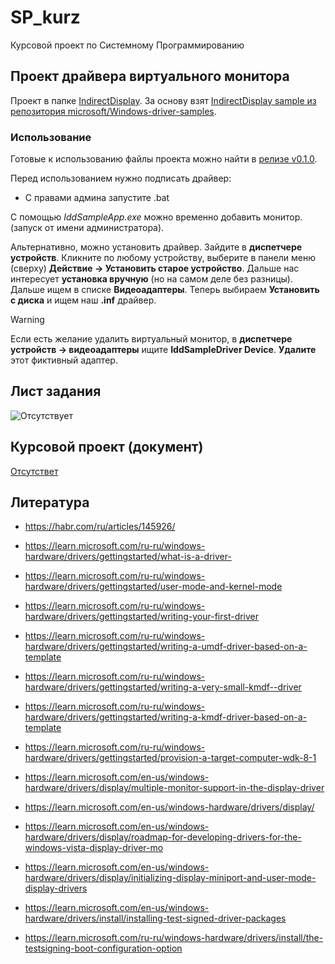 # SP_kurz

Курсовой проект по Системному Программированию

## Проект драйвера виртуального монитора

Проект в папке [IndirectDisplay](./IndirectDisplay). За основу взят [IndirectDisplay sample из репозитория microsoft/Windows-driver-samples](https://github.com/microsoft/Windows-driver-samples/tree/main/video/IndirectDisplay).

### Использование

Готовые к использованию файлы проекта можно найти в [релизе v0.1.0](https://github.com/11ALX11/SP_kurz/releases/tag/v0.1.0).

Перед использованием нужно подписать драйвер:

- С правами админа запустите .bat

С помощью *IddSampleApp.exe* можно временно добавить монитор. (запуск от имени администратора).

Альтернативно, можно установить драйвер. Зайдите в **диспетчере устройств**. Кликните по любому устройству, выберите в панели меню (сверху) **Действие -> Установить старое устройство**. Дальше нас интересует **установка вручную** (но на самом деле без разницы). Дальше ищем в списке **Видеоадаптеры**. Теперь выбираем **Установить с диска** и ищем наш **.inf** драйвер.

> [!WARNING]
> Если есть желание удалить виртуальный монитор, в **диспетчере устройств -> видеоадаптеры**  ищите **IddSampleDriver Device**. **Удалите** этот фиктивный адаптер.

## Лист задания

![Отсутствует](./doc/list.jpeg)

## Курсовой проект (документ)

[Отсутствет](./doc/kurz.docx)

## Литература

* https://habr.com/ru/articles/145926/

* https://learn.microsoft.com/ru-ru/windows-hardware/drivers/gettingstarted/what-is-a-driver-

* https://learn.microsoft.com/ru-ru/windows-hardware/drivers/gettingstarted/user-mode-and-kernel-mode

* https://learn.microsoft.com/ru-ru/windows-hardware/drivers/gettingstarted/writing-your-first-driver

* https://learn.microsoft.com/ru-ru/windows-hardware/drivers/gettingstarted/writing-a-umdf-driver-based-on-a-template

* https://learn.microsoft.com/ru-ru/windows-hardware/drivers/gettingstarted/writing-a-very-small-kmdf--driver

* https://learn.microsoft.com/ru-ru/windows-hardware/drivers/gettingstarted/writing-a-kmdf-driver-based-on-a-template

* https://learn.microsoft.com/ru-ru/windows-hardware/drivers/gettingstarted/provision-a-target-computer-wdk-8-1

* https://learn.microsoft.com/en-us/windows-hardware/drivers/display/multiple-monitor-support-in-the-display-driver

* https://learn.microsoft.com/en-us/windows-hardware/drivers/display/

* https://learn.microsoft.com/en-us/windows-hardware/drivers/display/roadmap-for-developing-drivers-for-the-windows-vista-display-driver-mo

* https://learn.microsoft.com/en-us/windows-hardware/drivers/display/initializing-display-miniport-and-user-mode-display-drivers

* https://learn.microsoft.com/en-us/windows-hardware/drivers/install/installing-test-signed-driver-packages

* https://learn.microsoft.com/ru-ru/windows-hardware/drivers/install/the-testsigning-boot-configuration-option
